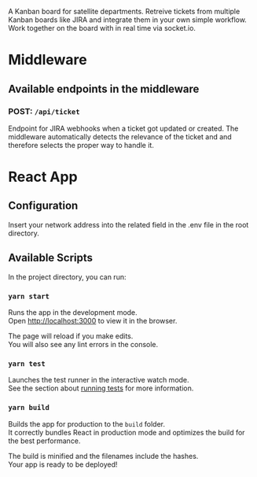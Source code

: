 A Kanban board for satellite departments. Retreive tickets from multiple Kanban boards like JIRA and integrate them in your own simple workflow.
Work together on the board with in real time via socket.io.

# Middleware
## Available endpoints in the middleware

### POST: `/api/ticket`

Endpoint for JIRA webhooks when a ticket got updated or created. The middleware automatically detects the relevance of the ticket and and therefore selects the proper way to handle it.

# React App

## Configuration

Insert your network address into the related field in the .env file in the root directory.

## Available Scripts

In the project directory, you can run:

### `yarn start`

Runs the app in the development mode.<br />
Open [http://localhost:3000](http://localhost:3000) to view it in the browser.

The page will reload if you make edits.<br />
You will also see any lint errors in the console.

### `yarn test`

Launches the test runner in the interactive watch mode.<br />
See the section about [running tests](https://facebook.github.io/create-react-app/docs/running-tests) for more information.

### `yarn build`

Builds the app for production to the `build` folder.<br />
It correctly bundles React in production mode and optimizes the build for the best performance.

The build is minified and the filenames include the hashes.<br />
Your app is ready to be deployed!